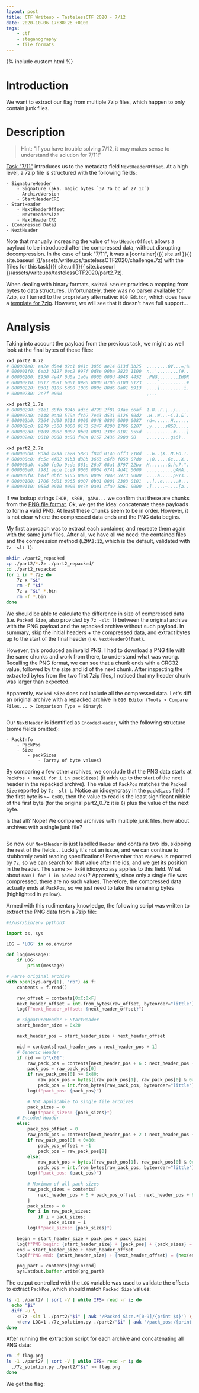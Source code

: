```yaml
---
layout: post
title: CTF Writeup - TastelessCTF 2020 - 7/12
date: 2020-10-06 17:38:26 +0100
tags:
    - ctf
    - steganography
    - file formats
---
```


{% include custom.html %}

# Introduction

We want to extract our flag from multiple 7zip files, which happen to only contain junk files.

# Description

> Hint: "If you have trouble solving 7/12, it may makes sense to understand the solution for 7/11!"

[Task "7/11"](https://ctftime.org/task/13285) introduces us to the metadata field `NextHeaderOffset`. At a high level, a 7zip file is structured with the following fields:

```
- SignatureHeader
    - Signature (aka. magic bytes `37 7a bc af 27 1c`)
    - ArchiveVersion
    - StartHeaderCRC
- StartHeader
    - NextHeaderOffset
    - NextHeaderSize
    - NextHeaderCRC
- (Compressed Data)
- NextHeader
```

Note that manually increasing the value of `NextHeaderOffset` allows a payload to be introduced after the compressed data, without disrupting decompression. In the case of task "7/11", it was a [container]({{ site.url }}{{ site.baseurl }}/assets/writeups/tastelessCTF2020/challenge.7z) with the [files for this task]({{ site.url }}{{ site.baseurl }}/assets/writeups/tastelessCTF2020/part2.7z).

When dealing with binary formats, `Kaitai Struct` provides a mapping from bytes to data structures. Unfortunately, there was no parser available for 7zip, so I turned to the proprietary alternative: `010 Editor`, which does have a [template for 7zip](https://www.sweetscape.com/010editor/repository/files/7ZIP.bt). However, we will see that it doesn't have full support...

# Analysis

Taking into account the payload from the previous task, we might as well look at the final bytes of these files:

```bash
xxd part2_0.7z
# 000001e0: ea2e d5e4 02c1 041c 3056 ae14 013d 3b25  ........0V...=;%
# 000001f0: 6eb3 b127 0ec2 997f 0d8e 90ba 2823 1100  n..'........(#..
# 00000200: 8950 4e47 0d0a 1a0a 0000 000d 4948 4452  .PNG........IHDR
# 00000210: 0017 0681 6001 0980 8000 070b 0100 0123  ....`..........#
# 00000220: 0301 0105 5d00 1000 000c 80d6 0a01 6913  ....].........i.
# 00000230: 2c7f 0000                                ,...

xxd part2_1.7z
# 00000290: 31e1 38fb 8946 ad5c d798 2f81 93ae c6af  1.8..F.\../.....
# 000002a0: a148 0aa0 579e fcb2 7e43 d531 0126 60d2  .H..W...~C.1.&`.
# 000002b0: 7264 3d00 0514 0000 0048 0806 0000 0087  rd=......H......
# 000002c0: 9279 c300 0000 0173 5247 4200 1706 8207  .y.....sRGB.....
# 000002d0: 0109 808c 0007 0b01 0001 2303 0101 055d  ..........#....]
# 000002e0: 0010 0000 0c80 fa0a 0167 2436 2900 00    .........g$6)..

xxd part2_2.7z
# 000000b0: 8dad 47aa 1a28 5883 f84d 0146 6ff3 218d  ..G..(X..M.Fo.!.
# 000000c0: fc5c 4f82 01b3 d38b 3663 c6fb f058 07d0  .\O.....6c...X..
# 000000d0: 4d80 fe9b 9cde 861e 26a7 68a1 3797 22ba  M.......&.h.7.".
# 000000e0: f981 aece 1ce9 0000 0004 6741 4d41 0000  ..........gAMA..
# 000000f0: b18f 0bfc 6105 0000 0009 7048 5973 0000  ....a.....pHYs..
# 00000100: 1706 5d01 0965 0007 0b01 0001 2303 0101  ..]..e......#...
# 00000110: 055d 0010 0000 0c7e 0a01 cfa9 5b61 0000  .].....~....[a..
```

If we lookup strings `IHDR, sRGB, gAMA...` we confirm that these are chunks from the [PNG file format](https://raw.githubusercontent.com/corkami/pics/master/binary/PNG.png). Ok, we get the idea: concatenate these payloads to form a valid PNG. At least these chunks seem to be in order. However, it is not clear where the compressed data ends and the PNG data begins.

My first approach was to extract each container, and recreate them again with the same junk files. After all, we have all we need: the contained files and the compression method (`LZMA2:12`, which is the default, validated with `7z -slt l`):

```bash
mkdir ./part2_repacked
cp ./part2/*.7z ./part2_repacked/
cd ./part2_repacked
for i in *.7z; do
    7z x "$i"
    rm -f "$i"
    7z a "$i" *.bin
    rm -f *.bin
done
```

We should be able to calculate the difference in size of compressed data (i.e. `Packed Size`, also provided by `7z -slt l`) between the original archive with the PNG payload and the repacked archive without such payload. In summary, skip the initial headers + the compressed data, and extract bytes up to the start of the final header (i.e. `NextHeaderOffset`).

However, this produced an invalid PNG. I had to download a PNG file with the same chunks and work from there, to understand what was wrong. Recalling the PNG format, we can see that a chunk ends with a CRC32 value, followed by the size and id of the next chunk. After inspecting the extracted bytes from the two first 7zip files, I noticed that my header chunk was larger than expected.

Apparently, `Packed Size` does not include all the compressed data. Let's diff an original archive with a repacked archive in `010 Editor` (`Tools > Compare Files... > Comparison Type = Binary`):

<div class="c-container-center">
    <img src="{{site.url}}{{site.baseurl}}/assets/writeups/tastelessCTF2020/compare_encoded.png" alt=""/>
</div>

Our `NextHeader` is identified as `EncodedHeader`, with the following structure (some fields omitted):

```
- PackInfo
    - PackPos
    - Size
        - packSizes
            - (array of byte values)
```

By comparing a few other archives, we conclude that the PNG data starts at `PackPos + max(i for i in packSizes)` (it adds up to the start of the next header in the repacked archive). The value of `PackPos` matches the `Packed Size` reported by `7z -slt t`.  Notice an idiosyncrasy in the `packSizes` field: if the first byte is `>= 0x80`, then the value to read is the least significant nibble of the first byte (for the original part2_0.7z it is `0`) plus the value of the next byte.

Is that all? Nope! We compared archives with multiple junk files, how about archives with a single junk file?

<div class="c-container-center">
    <img src="{{site.url}}{{site.baseurl}}/assets/writeups/tastelessCTF2020/compare_generic.png" alt=""/>
</div>

So now our `NextHeader` is just labelled `Header` and contains two ids, skipping the rest of the fields... Luckily it's not an issue, and we can continue to stubbornly avoid reading specifications! Remember that `PackPos` is reported by `7z`, so we can search for that value after the ids, and we get its position in the header. The same `>= 0x80` idiosyncrasy applies to this field. What about `max(i for i in packSizes)`? Apparently, since only a single file was compressed, there are no such values. Therefore, the compressed data actually ends at `PackPos`, so we just need to take the remaining bytes (highlighted in yellow).

Armed with this rudimentary knowledge, the following script was written to extract the PNG data from a 7zip file:

```python
#!/usr/bin/env python3

import os, sys

LOG = 'LOG' in os.environ

def log(message):
    if LOG:
        print(message)

# Parse original archive
with open(sys.argv[1], "rb") as f:
    contents = f.read()

    raw_offset = contents[0xC:0xF]
    next_header_offset = int.from_bytes(raw_offset, byteorder="little")
    log(f"next_header_offset: {next_header_offset}")

    # SignatureHeader + StartHeader
    start_header_size = 0x20

    next_header_pos = start_header_size + next_header_offset

    nid = contents[next_header_pos : next_header_pos + 1]
    # Generic Header
    if nid == b"\x01":
        raw_pack_pos = contents[next_header_pos + 6 : next_header_pos + 8]
        pack_pos = raw_pack_pos[0]
        if raw_pack_pos[0] >= 0x80:
            raw_pack_pos = bytes([raw_pack_pos[1], raw_pack_pos[0] & 0x0F])
            pack_pos = int.from_bytes(raw_pack_pos, byteorder="little")
        log(f"pack_pos: {pack_pos}")

        # Not applicable to single file archives
        pack_sizes = 0
        log(f"pack_sizes: {pack_sizes}")
    # Encoded Header
    else:
        pack_pos_offset = 0
        raw_pack_pos = contents[next_header_pos + 2 : next_header_pos + 4]
        if raw_pack_pos[0] < 0x80:
            pack_pos_offset = -1
            pack_pos = raw_pack_pos[0]
        else:
            raw_pack_pos = bytes([raw_pack_pos[1], raw_pack_pos[0] & 0x0F])
            pack_pos = int.from_bytes(raw_pack_pos, byteorder="little")
        log(f"pack_pos: {pack_pos}")

        # Maximum of all pack sizes
        raw_pack_sizes = contents[
            next_header_pos + 6 + pack_pos_offset : next_header_pos + 8 + pack_pos_offset
        ]
        pack_sizes = 0
        for i in raw_pack_sizes:
            if i > pack_sizes:
                pack_sizes = i
        log(f"pack_sizes: {pack_sizes}")

    begin = start_header_size + pack_pos + pack_sizes
    log(f"PNG begin: {start_header_size} + {pack_pos} + {pack_sizes} = {hex(begin)}")
    end = start_header_size + next_header_offset
    log(f"PNG end: {start_header_size} + {next_header_offset} = {hex(end)}")

    png_part = contents[begin:end]
    sys.stdout.buffer.write(png_part)
```

The output controlled with the `LOG` variable was used to validate the offsets to extract `PackPos`, which should match `Packed Size` values:

```bash
ls -1 ./part2/ | sort -V | while IFS= read -r i; do
  echo "$i"
  diff -u \
    <(7z -slt l ./part2/"$i" | awk '/Packed Size.*[0-9]/{print $4}') \
    <(env LOG=1 ./7z_solution.py ./part2/"$i" | awk '/pack_pos:/{print $2}')
done
```

After running the extraction script for each archive and concatenating all PNG data:

```bash
rm -f flag.png
ls -1 ./part2/ | sort -V | while IFS= read -r i; do
  ./7z_solution.py ./part2/"$i" >> flag.png
done
```

We get the flag:

<div class="c-container-center">
    <img src="{{site.url}}{{site.baseurl}}/assets/writeups/tastelessCTF2020/flag.png" alt=""/>
</div>
